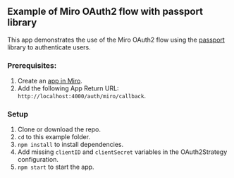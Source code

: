 ## Example of Miro OAuth2 flow with passport library

This app demonstrates the use of the Miro OAuth2 flow using the [passport](https://www.passportjs.org) library to authenticate users.

### Prerequisites:

1. Create an [app in Miro](https://miro.com/app/settings/user-profile/apps).
2. Add the following App Return URL: `http://localhost:4000/auth/miro/callback`.

### Setup

1. Clone or download the repo.
2. `cd` to this example folder.
3. `npm install` to install dependencies.
4. Add missing `clientID` and `clientSecret` variables in the OAuth2Strategy configuration.
5. `npm start` to start the app.
